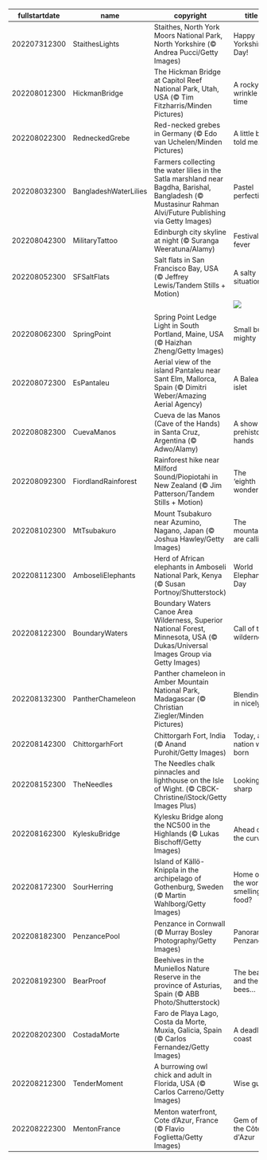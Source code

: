 |fullstartdate|name|copyright|title|image|
|--|--|--|--|--|
202207312300|StaithesLights|Staithes, North York Moors National Park, North Yorkshire (© Andrea Pucci/Getty Images)|Happy Yorkshire Day!|![](/en-GB/2022/08/202207312300StaithesLights.jpg)|
202208012300|HickmanBridge|The Hickman Bridge at Capitol Reef National Park, Utah, USA (© Tim Fitzharris/Minden Pictures)|A rocky wrinkle in time|![](/en-GB/2022/08/202208012300HickmanBridge.jpg)|
202208022300|RedneckedGrebe|Red-necked grebes in Germany (© Edo van Uchelen/Minden Pictures)|A little bird told me...|![](/en-GB/2022/08/202208022300RedneckedGrebe.jpg)|
202208032300|BangladeshWaterLilies|Farmers collecting the water lilies in the Satla marshland near Bagdha, Barishal, Bangladesh (© Mustasinur Rahman Alvi/Future Publishing via Getty Images)|Pastel perfection|![](/en-GB/2022/08/202208032300BangladeshWaterLilies.jpg)|
202208042300|MilitaryTattoo|Edinburgh city skyline at night (© Suranga Weeratuna/Alamy)|Festival fever|![](/en-GB/2022/08/202208042300MilitaryTattoo.jpg)|
202208052300|SFSaltFlats|Salt flats in San Francisco Bay, USA (© Jeffrey Lewis/Tandem Stills + Motion)|A salty situation|![](/en-GB/2022/08/202208052300SFSaltFlats.jpg)|
||||![](/en-GB/2022/08/.jpg)|
202208062300|SpringPoint|Spring Point Ledge Light in South Portland, Maine, USA (© Haizhan Zheng/Getty Images)|Small but mighty|![](/en-GB/2022/08/202208062300SpringPoint.jpg)|
202208072300|EsPantaleu|Aerial view of the island Pantaleu near Sant Elm, Mallorca, Spain (© Dimitri Weber/Amazing Aerial Agency)|A Balearic islet|![](/en-GB/2022/08/202208072300EsPantaleu.jpg)|
202208082300|CuevaManos|Cueva de las Manos (Cave of the Hands) in Santa Cruz, Argentina (© Adwo/Alamy)|A show of prehistoric hands|![](/en-GB/2022/08/202208082300CuevaManos.jpg)|
202208092300|FiordlandRainforest|Rainforest hike near Milford Sound/Piopiotahi in New Zealand (© Jim Patterson/Tandem Stills + Motion)|The ‘eighth wonder’?|![](/en-GB/2022/08/202208092300FiordlandRainforest.jpg)|
202208102300|MtTsubakuro|Mount Tsubakuro near Azumino, Nagano, Japan (© Joshua Hawley/Getty Images)|The mountains are calling|![](/en-GB/2022/08/202208102300MtTsubakuro.jpg)|
202208112300|AmboseliElephants|Herd of African elephants in Amboseli National Park, Kenya (© Susan Portnoy/Shutterstock)|World Elephant Day|![](/en-GB/2022/08/202208112300AmboseliElephants.jpg)|
202208122300|BoundaryWaters|Boundary Waters Canoe Area Wilderness, Superior National Forest, Minnesota, USA (© Dukas/Universal Images Group via Getty Images)|Call of the wilderness|![](/en-GB/2022/08/202208122300BoundaryWaters.jpg)|
202208132300|PantherChameleon|Panther chameleon in Amber Mountain National Park, Madagascar (© Christian Ziegler/Minden Pictures)|Blending in nicely|![](/en-GB/2022/08/202208132300PantherChameleon.jpg)|
202208142300|ChittorgarhFort|Chittorgarh Fort, India (© Anand Purohit/Getty Images)|Today, a nation was born|![](/en-GB/2022/08/202208142300ChittorgarhFort.jpg)|
202208152300|TheNeedles|The Needles chalk pinnacles and lighthouse on the Isle of Wight. (© CBCK-Christine/iStock/Getty Images Plus)|Looking sharp|![](/en-GB/2022/08/202208152300TheNeedles.jpg)|
202208162300|KyleskuBridge|Kylesku Bridge along the NC500 in the Highlands (© Lukas Bischoff/Getty Images)|Ahead of the curve|![](/en-GB/2022/08/202208162300KyleskuBridge.jpg)|
202208172300|SourHerring|Island of Källö-Knippla in the archipelago of Gothenburg, Sweden (© Martin Wahlborg/Getty Images)|Home of the worst-smelling food?|![](/en-GB/2022/08/202208172300SourHerring.jpg)|
202208182300|PenzancePool|Penzance in Cornwall (© Murray Bosley Photography/Getty Images)|Panoramic Penzance|![](/en-GB/2022/08/202208182300PenzancePool.jpg)|
202208192300|BearProof|Beehives in the Muniellos Nature Reserve in the province of Asturias, Spain (© ABB Photo/Shutterstock)|The bears and the bees…|![](/en-GB/2022/08/202208192300BearProof.jpg)|
202208202300|CostadaMorte|Faro de Playa Lago, Costa da Morte, Muxia, Galicia, Spain (© Carlos Fernandez/Getty Images)|A deadly coast|![](/en-GB/2022/08/202208202300CostadaMorte.jpg)|
202208212300|TenderMoment|A burrowing owl chick and adult in Florida, USA (© Carlos Carreno/Getty Images)|Wise guys|![](/en-GB/2022/08/202208212300TenderMoment.jpg)|
202208222300|MentonFrance|Menton waterfront, Cote d’Azur, France (© Flavio Foglietta/Getty Images)|Gem of the Côte d'Azur|![](/en-GB/2022/08/202208222300MentonFrance.jpg)|

